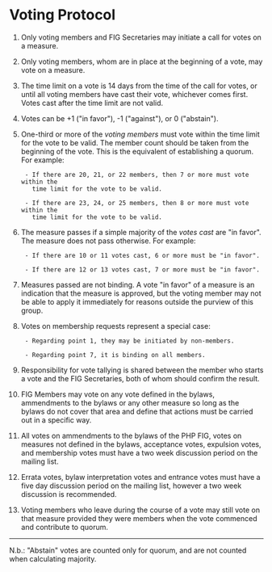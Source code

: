 Voting Protocol
===============

1. Only voting members and FIG Secretaries may initiate a call for votes on a measure.

2. Only voting members, whom are in place at the beginning of a vote, may vote on a measure.

3. The time limit on a vote is 14 days from the time of the call for votes, or
until all voting members have cast their vote, whichever comes first. Votes
cast after the time limit are not valid.

4. Votes can be +1 ("in favor"), -1 ("against"), or 0 ("abstain").

5. One-third or more of the *voting members* must vote within the time limit
for the vote to be valid. The member count should be taken from the beginning of the vote.
This is the equivalent of establishing a quorum. For example:

        - If there are 20, 21, or 22 members, then 7 or more must vote within the
          time limit for the vote to be valid.

        - If there are 23, 24, or 25 members, then 8 or more must vote within the
          time limit for the vote to be valid.

6. The measure passes if a simple majority of the *votes cast* are "in favor".
The measure does not pass otherwise. For example:

        - If there are 10 or 11 votes cast, 6 or more must be "in favor".

        - If there are 12 or 13 votes cast, 7 or more must be "in favor".

7. Measures passed are not binding. A vote "in favor" of a measure is an
indication that the measure is approved, but the voting member may not be able
to apply it immediately for reasons outside the purview of this group.

8. Votes on membership requests represent a special case:

        - Regarding point 1, they may be initiated by non-members.

        - Regarding point 7, it is binding on all members.

9. Responsibility for vote tallying is shared between the member who starts a vote
and the FIG Secretaries, both of whom should confirm the result.

10. FIG Members may vote on any vote defined in the bylaws, ammendments to the bylaws
or any other measure so long as the bylaws do not cover that area and define that
actions must be carried out in a specific way.

11. All votes on ammendments to the bylaws of the PHP FIG, votes on measures not
defined in the bylaws, acceptance votes, expulsion votes, and membership votes must have
a two week discussion period on the mailing list.

12. Errata votes, bylaw interpretation votes and entrance votes must have a five day
discussion period on the mailing list, however a two week discussion is recommended.

13. Voting members who leave during the course of a vote may still vote on that measure
provided they were members when the vote commenced and contribute to quorum.

* * *

N.b.: "Abstain" votes are counted only for quorum, and are not counted when
calculating majority.

